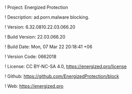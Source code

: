 ! Project: Energized Protection

! Description: ad.porn.malware blocking.

! Version: 6.32.0810.22.03.066.20

! Build Version: 22.03.066.20

! Build Date: Mon, 07 Mar 22 20:18:41 +06

! Version Code: 0662018

! License: CC BY-NC-SA 4.0, https://energized.pro/license

! Github: https://github.com/EnergizedProtection/block

! Web: https://energized.pro
